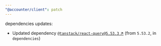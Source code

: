 ```yaml
---
"@accounter/client": patch
---
```

dependencies updates:
  - Updated dependency [`@tanstack/react-query@5.53.3` ↗︎](https://www.npmjs.com/package/@tanstack/react-query/v/5.53.3) (from `5.53.2`, in `dependencies`)
